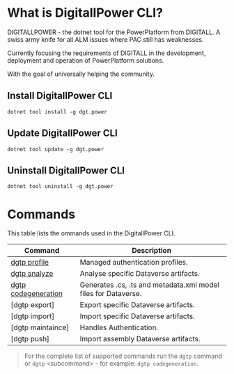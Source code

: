 # What is DigitallPower CLI?

DIGITALLPOWER - the dotnet tool for the PowerPlatform from DIGITALL.
A swiss army knife for all ALM issues where PAC still has weaknesses.

Currently focusing the requirements of DIGITALL in the development, deployment and operation of PowerPlatform solutions.

With the goal of universally helping the community.

## Install DigitallPower CLI

```Shell
dotnet tool install -g dgt.power
```

## Update DigitallPower CLI

```Shell
dotnet tool update -g dgt.power
```

## Uninstall DigitallPower CLI

```Shell
dotnet tool uninstall -g dgt.power
```

# Commands

This table lists the ommands used in the DigitallPower CLI.

| Command                                  |Description|
|------------------------------------------|-----------|
| [dgtp profile](DGPT-Profile.md)          |Managed authentication profiles.|
| [dgtp analyze](DGPT-Analyze.md)          |Analyse specific Dataverse artifacts.|
| [dgtp codegeneration](DGPT-Code-Generation.md)               |Generates .cs, .ts and metadata.xml model files for Dataverse.|
| [dgtp export]        |Export specific Dataverse artifacts.|
| [dgtp import]        |Import specific Dataverse artifacts.|
| [dgtp maintaince] |Handles Authentication.|
| [dgtp push]          |Import assembly Dataverse artifacts.|

> For the complete list of supported commands run the `dgtp` command or `dgtp` \<subcommand> - for example: `dgtp codegeneration`.